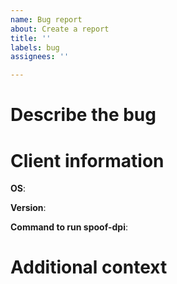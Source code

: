 ```yaml
---
name: Bug report
about: Create a report
title: ''
labels: bug
assignees: ''

---
```


# Describe the bug


# Client information

**OS**:

**Version**:

**Command to run spoof-dpi**:

# Additional context
